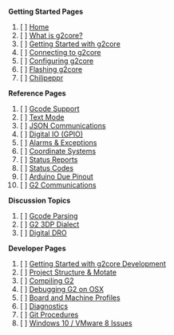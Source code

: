 **Getting Started Pages**

1. [ ] [Home](https://github.com/synthetos/g2/wiki)
1. [ ] [What is g2core?](What-is-g2core)
1. [ ] [Getting Started with g2core](Getting-Started-with-g2core)
1. [ ] [Connecting to g2core](Connecting-to-g2core)
1. [ ] [Configuring g2core](Configuring-Version-0.99)
1. [ ] [Flashing g2core](Flashing-G2)
1. [ ] [Chilipeppr](https://github.com/synthetos/TinyG/wiki/Chilipeppr)

**Reference Pages**

1. [ ] [Gcode Support](Gcode-Support)
1. [ ] [Text Mode](Text-Mode)
1. [ ] [JSON Communications](JSON-Operation)
1. [ ] [Digital IO (GPIO)](Digital-IO)
1. [ ] [Alarms & Exceptions](Alarm-Processing)
1. [ ] [Coordinate Systems](Coordinate-Systems)
1. [ ] [Status Reports](Status-Reports)
1. [ ] [Status Codes](Status-Codes)
1. [ ] [Arduino Due Pinout](Arduino-DUE-Pinout-for-g2core)
1. [ ] [G2 Communications](G2-Communications)

**Discussion Topics**

1. [ ] [Gcode Parsing](GCode-Parsing)
1. [ ] [G2 3DP Dialect](g2dialect)
1. [ ] [Digital DRO](Digital-DRO)

**Developer Pages**

1. [ ] [Getting Started with g2core Development](Getting-Started-with-g2core-Development)
1. [ ] [Project Structure & Motate](Project-Structure-and-Motate)
1. [ ] [Compiling G2](Compiling-G2)
1. [ ] [Debugging G2 on OSX](Debugging-G2-on-OSX-with-GDB-and-Atmel-ICE)
1. [ ] [Board and Machine Profiles](Adding-and-Revising-Boards)
1. [ ] [Diagnostics](Diagnostics)
1. [ ] [Git Procedures](https://github.com/synthetos/g2/wiki/G2-in-Git:-cloning-and-updating-procedures)
1. [ ] [Windows 10 / VMware 8 Issues](Windows-10-VMware-Fusion-8-Issues)
